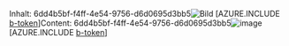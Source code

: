 <span data-ttu-id="1490c-101">Inhalt: 6dd4b5bf-f4ff-4e54-9756-d6d0695d3bb5![Bild](bcd46616-86f7-462c-bf5e-5b3861e0e3c9.png)
[AZURE.INCLUDE [b-token](aa86ffd0-3158-4ae6-96ba-a279b3f1c04c.md)]</span><span class="sxs-lookup"><span data-stu-id="1490c-101">Content: 6dd4b5bf-f4ff-4e54-9756-d6d0695d3bb5![image](bcd46616-86f7-462c-bf5e-5b3861e0e3c9.png)
[AZURE.INCLUDE [b-token](aa86ffd0-3158-4ae6-96ba-a279b3f1c04c.md)]</span></span>
